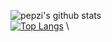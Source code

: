 ![pepzi's github stats](https://github-readme-stats.vercel.app/api?username=pepzi&show_icons=true&theme=radical)\
[![Top Langs](https://github-readme-stats.vercel.app/api/top-langs/?username=pepzi&layout=compact&theme=radical)](https://github.com/pepzi/github-readme-stats) \
